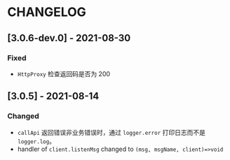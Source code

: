 # CHANGELOG


## [3.0.6-dev.0] - 2021-08-30
### Fixed
- `HttpProxy` 检查返回码是否为 200

## [3.0.5] - 2021-08-14

### Changed
- `callApi` 返回错误非业务错误时，通过 `logger.error` 打印日志而不是 `logger.log`。
- handler of `client.listenMsg` changed to `(msg, msgName, client)=>void` 
